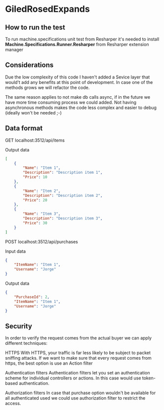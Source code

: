 # GiledRosedExpands

## How to run the test

To run machine.specifications unit test from Resharper it's needed to install **Machine.Specifications.Runner.Resharper** from Resharper extension manager

Considerations
-----------
Due the low complexity of this code I haven't added a Sevice layer that would't add any benefits at this point of development. In case one of the methods grows we will refactor the code.

The same reason applies to not make db calls async, if in the future we have more time consuming process we could added. Not having asynchronous methods makes the code less complex and easier to debug (ideally won't be needed ;-)

Data format
-----------
GET localhost:3512/api/items

Output data

```json
[
	{
		"Name": "Item 1",
		"Description": "Description item 1",
		"Price": 10
	},
	{
		"Name": "Item 2",
		"Description": "Description item 2",
		"Price": 20
	},
	{
		"Name": "Item 3",
		"Description": "Description item 3",
		"Price": 30
	}
]
```
POST localhost:3512/api/purchases

Input data

```json
{
    "ItemName": "Item 1",
    "Username": "Jorge"
}
```
Output data

```json
{
	"PurchaseId": 2,
	"ItemName": "Item 1",
	"Username": "Jorge"
}
```
Security
-----------

In order to verify the request comes from the actual buyer we can apply different techniques:

HTTPS
 With HTTPS, your traffic is far less likely to be subject to packet sniffing attacks. If we want to make sure that every request comes
 from https, the best option is use an Action filter 
 
Authentication filters
 Authentication filters let you set an authentication scheme for individual controllers or actions. In this case would use token-based authentication.

 
Authorization filters
 In case that purchase option wouldn't be available for all authenticated used we could use authorization filter to restrict the access.
 

